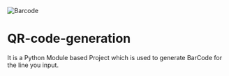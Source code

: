 ![Barcode](https://user-images.githubusercontent.com/103422336/214108249-07e26d01-780f-4f31-879d-6d7c51327073.png)
# QR-code-generation
It is a Python Module based Project which is used to generate BarCode for the line you input.
